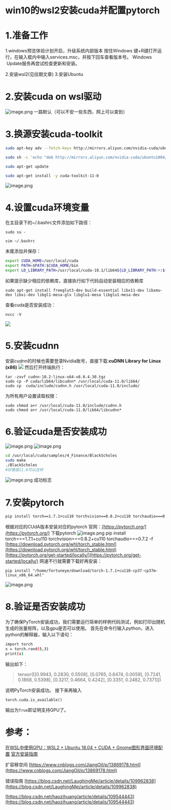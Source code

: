 # win10的wsl2安装cuda并配置pytorch

# 1.准备工作


1.windows预览体验计划开启，升级系统内部版本
按住Windows 键+R键打开运行，在输入框内中输入services.msc，并按下回车查看版本号。
Windows  Update服务再尝试检查更新和安装。


2.安装wsl2(见往期文章)
3.安装Ubuntu
# 2.安装cuda on wsl驱动


![image.png](https://cdn.nlark.com/yuque/0/2021/png/1572900/1612870055545-986682f9-d54e-4c91-83b1-ea069fa13a7f.png#align=left&display=inline&height=208&margin=%5Bobject%20Object%5D&name=image.png&originHeight=416&originWidth=789&size=97336&status=done&style=none&width=394.5)
一路默认（可以不安一些东西，网上可以查到）


# 3.换源安装cuda-toolkit
```bash
sudo apt-key adv --fetch-keys http://mirrors.aliyun.com/nvidia-cuda/ubuntu1804/x86_64/7fa2af80.pub

sudo sh -c 'echo "deb http://mirrors.aliyun.com/nvidia-cuda/ubuntu1804/x86_64 /" > /etc/apt/sources.list.d/cuda.list'

sudo apt-get update

sudo apt-get install -y cuda-toolkit-11-0
```
![image.png](https://cdn.nlark.com/yuque/0/2021/png/1572900/1612879592619-10b05128-d547-4560-a58e-ec747ac43f18.png#align=left&display=inline&height=301&margin=%5Bobject%20Object%5D&name=image.png&originHeight=602&originWidth=1021&size=418163&status=done&style=none&width=510.5)


# 4.设置cuda环境变量
在主目录下的~/.bashrc文件添加如下路径：
```
sudo su -
```
```
vim ~/.bashrc
```
末尾添加并保存：
```bash
export CUDA_HOME=/usr/local/cuda
export PATH=$PATH:$CUDA_HOME/bin
export LD_LIBRARY_PATH=/usr/local/cuda-10.1/lib64${LD_LIBRARY_PATH:+:${LD_LIBRARY_PATH}}
```
如果提示缺少相应的依赖库，直接执行如下代码自动安装相应的依赖库
```
sudo apt-get install freeglut3-dev build-essential libx11-dev libxmu-dev libxi-dev libgl1-mesa-glx libglu1-mesa libglu1-mesa-dev
```
查看cuda是否安装成功：
```
nvcc -V
```
![](https://cdn.nlark.com/yuque/0/2021/png/1572900/1612960532190-7db32a13-4074-434c-9f8c-b12b110c085d.png#align=left&display=inline&height=102&margin=%5Bobject%20Object%5D&originHeight=102&originWidth=458&size=0&status=done&style=none&width=458)


# 5.安装cudnn
安装cudnn的时候也需要登录Nvidia账号，直接下载:**cuDNN Library for Linux (x86)**
![](https://cdn.nlark.com/yuque/0/2021/png/1572900/1612960558233-29da8889-293c-4f0a-a672-34937dd74087.png#align=left&display=inline&height=809&margin=%5Bobject%20Object%5D&originHeight=809&originWidth=1344&size=0&status=done&style=none&width=1344)
然后打开终端执行：
```
tar -zxvf cudnn-10.2-linux-x64-v8.0.4.30.tgz
sudo cp -P cuda/lib64/libcudnn* /usr/local/cuda-11.0/lib64/
sudo cp  cuda/include/cudnn.h /usr/local/cuda-11.0/include/
```
为所有用户设置读取权限：
```
sudo chmod a+r /usr/local/cuda-11.0/include/cudnn.h 
sudo chmod a+r /usr/local/cuda-11.0/lib64/libcudnn*
```


# 6.验证cuda是否安装成功
![image.png](https://cdn.nlark.com/yuque/0/2021/png/1572900/1612880416005-334578d7-e8c0-4e70-ba8b-b09a90894e04.png#align=left&display=inline&height=312&margin=%5Bobject%20Object%5D&name=image.png&originHeight=474&originWidth=1035&size=701490&status=done&style=none&width=682)
![image.png](https://cdn.nlark.com/yuque/0/2021/png/1572900/1612880534991-9b165880-ee5c-43f1-9a48-e03150e03646.png#align=left&display=inline&height=256&margin=%5Bobject%20Object%5D&name=image.png&originHeight=511&originWidth=1019&size=1066757&status=done&style=none&width=509.5)
```bash
cd /usr/local/cuda/samples/4_Finance/BlackScholes
sudo make
./BlackScholes
#好像是11.0可以这样
```
![image.png](https://cdn.nlark.com/yuque/0/2021/png/1572900/1612960639881-715029d8-c45e-42c9-9a84-59e060ba1e98.png#align=left&display=inline&height=152&margin=%5Bobject%20Object%5D&name=image.png&originHeight=303&originWidth=943&size=25853&status=done&style=none&width=471.5)
成功标志
# 7.安装pytorch
```bash
pip install torch==1.7.1+cu110 torchvision==0.8.2+cu110 torchaudio===0.7.2 -f https://download.pytorch.org/whl/torch_stable.html
```
根据对应的CUdA版本安装对应的pytorch
官网：_[https://pytorch.org/](https://pytorch.org/)_
下载pytorch
![image.png](https://cdn.nlark.com/yuque/0/2021/png/1572900/1612503773142-ef78e4df-f068-4bf2-b097-b50a4a22820e.png#align=left&display=inline&height=213&margin=%5Bobject%20Object%5D&name=image.png&originHeight=426&originWidth=1094&size=43908&status=done&style=none&width=547)
pip install torch===1.7.1+cu110 torchvision===0.8.2+cu110 torchaudio===0.7.2 -f [https://download.pytorch.org/whl/torch_stable.html](https://download.pytorch.org/whl/torch_stable.html)
[https://pytorch.org/get-started/locally/](https://pytorch.org/get-started/locally/)
网速不行就需要下载好再安装：
```
pip install "/home/fortuneye/download/torch-1.7.1+cu110-cp37-cp37m-linux_x86_64.whl"
```
![image.png](https://cdn.nlark.com/yuque/0/2021/png/1572900/1612970230689-d0f36e8e-3246-417a-ac81-101f977390da.png#align=left&display=inline&height=99&margin=%5Bobject%20Object%5D&name=image.png&originHeight=197&originWidth=1594&size=48611&status=done&style=none&width=797)
# 8.验证是否安装成功
为了确保PyTorch安装成功，我们需要运行简单的样例代码测试，例如打印出随机生成的张量矩阵，以及gpu是否可以使用。
首先在命令行输入python，进入python的解释器，输入以下语句：
```bash
import torch
x = torch.rand(5,3)
print(x)
```
输出如下：
> tensor([[0.9943, 0.2830, 0.5508],
>  [0.0765, 0.6474, 0.0059],
>  [0.7241, 0.1868, 0.5398],
>  [0.3217, 0.4664, 0.4242],
>  [0.3351, 0.2482, 0.7371]])

说明PyTorch安装成功。
接下来再输入
```
torch.cuda.is_available()
```
输出为`True`即证明支持GPU了。
# 参考：
[在WSL中使用GPU：WSL2 + Ubuntu 18.04 + CUDA + Gnome图形界面环境配置](https://blog.csdn.net/Ashken/article/details/108974058)
[官方安装指南](https://docs.nvidia.com/cuda/wsl-user-guide/index.html#installing-nvidia-drivers)


扩容移空间
[https://www.cnblogs.com/JiangOil/p/13869178.html](https://www.cnblogs.com/JiangOil/p/13869178.html)


错误指南
[https://blog.csdn.net/LaughingMei/article/details/109962838](https://blog.csdn.net/LaughingMei/article/details/109962838)


[https://blog.csdn.net/haozihuang/article/details/109544443](https://blog.csdn.net/haozihuang/article/details/109544443)

